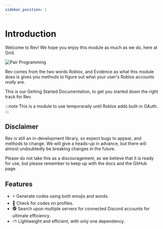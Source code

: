```yaml
---
sidebar_position: 1
---
```


# Introduction

Welcome to Rev! We hope you enjoy this module as much as we do, here at Grid.

![Pair Programming](/img/pair_programming.png)

Rev comes from the two words Roblox, and Evidence as what this module does is gives you methods to figure out what your user's Roblox accounts _really_ are.

This is our Getting Started Documentation, to get you started down the right track for Rev.

:::note
This is a module to use temporaraily until Roblox adds built-in OAuth.
:::

## Disclaimer

Rev is still an in-development library, so expect bugs to appear, and methods to change. We will give a heads-up in advance, but there will almost undoubtedly be breaking changes in the future.

Please do not take this as a discouragement, as we believe that it is ready for use, but please remember to keep up with the docs and the GitHub page.

## Features

- ⚡️ Generate codes using both emojis and words.
- 🎯 Check for codes on profiles.
- 🕵️ Search upon multiple servers for connected Discord accounts for ultimate efficiency.
- ⛅ Lightweight and efficient, with only one dependency.

